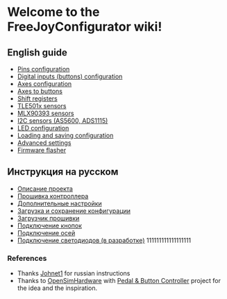 # Welcome to the FreeJoyConfigurator wiki!

## English guide

* [Pins configuration](eng/Pins-configuration.md)
* [Digital inputs (buttons) configuration](eng/Digital-inputs-configuration.md)
* [Axes configuration](eng/Axes-configuration.md)
* [Axes to buttons](eng)
* [Shift registers](eng/Shift-registers.md)
* [TLE501x sensors](eng/TLE501x-sensors.md)
* [MLX90393 sensors](eng/MLX90393-sensors.md)
* [I2C sensors (AS5600, ADS1115)](eng/I2C-sensors.md)
* [LED configuration](eng/LED-configuration.md)
* [Loading and saving configuration](eng/Loading-and-saving-configuration.md)
* [Advanced settings](eng/Advanced-settings.md)
* [Firmware flasher](eng/Firmware-flasher.md)

## Инструкция на русском

* [Описание проекта](rus/Описание-проекта.md)
* [Прошивка контроллера](rus/Прошивка-контроллера.md)
* [Дополнительные настройки](rus/Продвинутые-настройки.md)
* [Загрузка и сохранение конфигурации](rus/Загрузка-и-сохранение-конфигурации.md)
* [Загрузчик прошивки](rus/Загрузчик-прошивки.md)
* [Подключение кнопок](rus/Подключение-кнопок.md)
* [Подключение осей](rus/Подключение-осей.md)
* [Подключение светодиодов (в разработке)](rus/Подключение-светодиодов.md)
111111111111111111

### References
* Thanks [Johnet1](https://github.com/Johnet1) for russian instructions
* Thanks to [OpenSimHardware](https://github.com/OpenSimHardware) with [Pedal & Button Controller](https://github.com/OpenSimHardware/PedalButtonController) project for the idea and the inspiration.
